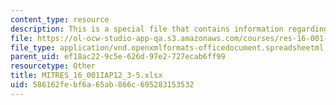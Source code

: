 ```yaml
---
content_type: resource
description: This is a special file that contains information regarding worksheet.
file: https://ol-ocw-studio-app-qa.s3.amazonaws.com/courses/res-16-001-lean-enterprise-en-espanol-january-iap-2012/586162febf6a65ab866c695283153532_MITRES_16_001IAP12_3-5.xlsx
file_type: application/vnd.openxmlformats-officedocument.spreadsheetml.sheet
parent_uid: ef18ac22-9c5e-626d-97e2-727ecab6ff99
resourcetype: Other
title: MITRES_16_001IAP12_3-5.xlsx
uid: 586162fe-bf6a-65ab-866c-695283153532
---
```

